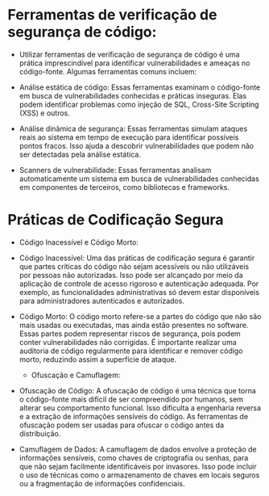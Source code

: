 # Ferramentas de verificação de segurança de código: 

* Utilizar ferramentas de verificação de segurança de código é uma prática imprescindível para identificar vulnerabilidades e ameaças no código-fonte. Algumas ferramentas comuns incluem:

- Análise estática de código: Essas ferramentas examinam o código-fonte em busca de vulnerabilidades conhecidas e práticas inseguras. Elas podem identificar problemas como injeção de SQL, Cross-Site Scripting (XSS) e outros.

- Análise dinâmica de segurança: Essas ferramentas simulam ataques reais ao sistema em tempo de execução para identificar possíveis pontos fracos. Isso ajuda a descobrir vulnerabilidades que podem não ser detectadas pela análise estática.

- Scanners de vulnerabilidade: Essas ferramentas analisam automaticamente um sistema em busca de vulnerabilidades conhecidas em componentes de terceiros, como bibliotecas e frameworks.


# Práticas de Codificação Segura


* Código Inacessível e Código Morto:

- Código Inacessível: Uma das práticas de codificação segura é garantir que partes críticas do código não sejam acessíveis ou não utilizáveis por pessoas não autorizadas. Isso pode ser alcançado por meio da aplicação de controle de acesso rigoroso e autenticação adequada. Por exemplo, as funcionalidades administrativas só devem estar disponíveis para administradores autenticados e autorizados.

- Código Morto: O código morto refere-se a partes do código que não são mais usadas ou executadas, mas ainda estão presentes no software. Essas partes podem representar riscos de segurança, pois podem conter vulnerabilidades não corrigidas. É importante realizar uma auditoria de código regularmente para identificar e remover código morto, reduzindo assim a superfície de ataque.

   * Ofuscação e Camuflagem:

- Ofuscação de Código: A ofuscação de código é uma técnica que torna o código-fonte mais difícil de ser compreendido por humanos, sem alterar seu comportamento funcional. Isso dificulta a engenharia reversa e a extração de informações sensíveis do código. As ferramentas de ofuscação podem ser usadas para ofuscar o código antes da distribuição.

- Camuflagem de Dados: A camuflagem de dados envolve a proteção de informações sensíveis, como chaves de criptografia ou senhas, para que não sejam facilmente identificáveis por invasores. Isso pode incluir o uso de técnicas como o armazenamento de chaves em locais seguros ou a fragmentação de informações confidenciais.


